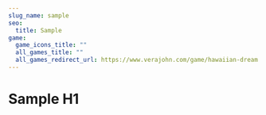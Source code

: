 ```yaml
---
slug_name: sample
seo:
  title: Sample
game:
  game_icons_title: ""
  all_games_title: ""
  all_games_redirect_url: https://www.verajohn.com/game/hawaiian-dream
---
```

<h1>Sample H1</h1>